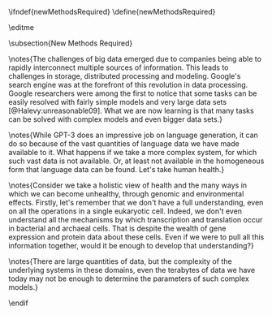 \ifndef{newMethodsRequired}
\define{newMethodsRequired}

\editme 

\subsection{New Methods Required}

\notes{The challenges of big data emerged due to companies being able
to rapidly interconnect multiple sources of information. This leads to
challenges in storage, distributed processing and modeling. Google's
search engine was at the forefront of this revolution in data
processing. Google researchers were among the first to notice that
some tasks can be easily resolved with fairly simple models and very
large data sets [@Halevy:unreasonable09]. What we are now learning is
that many tasks can be solved with complex models and even bigger data
sets.}

\notes{While GPT-3 does an impressive job on language generation, it
can do so because of the vast quantities of language data we have made
available to it. What happens if we take a more complex system, for
which such vast data is not available. Or, at least not available in
the homogeneous form that language data can be found. Let's take human
health.}

\notes{Consider we take a holistic view of health and the many ways in
which we can become unhealthy, through genomic and environmental
effects. Firstly, let's remember that we don't have a full
understanding, even on all the operations in a single eukaryotic
cell. Indeed, we don't even understand all the mechanisms by which
transcription and translation occur in bacterial and archaeal
cells. That is despite the wealth of gene expression and protein data
about these cells. Even if we were to pull all this information
together, would it be enough to develop that understanding?}

\notes{There are large quantities of data, but the complexity of the underlying 
systems in these domains, even the terabytes of data we have today may not be enough to determine the parameters of
such complex models.}

\endif
